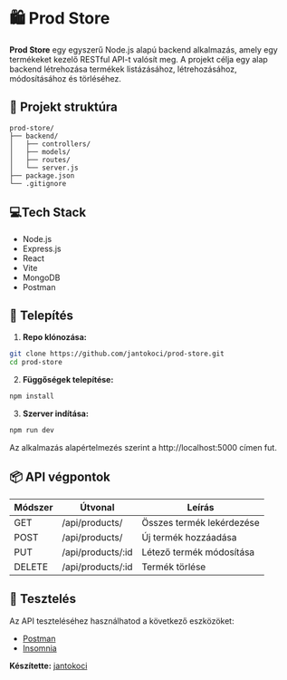 # 🛍️ Prod Store

**Prod Store** egy egyszerű Node.js alapú backend alkalmazás, amely egy termékeket kezelő RESTful API-t valósít meg. A projekt célja egy alap backend létrehozása termékek listázásához, létrehozásához, módosításához és törléséhez.

## 📁 Projekt struktúra

```
prod-store/
├── backend/
│   ├── controllers/
│   ├── models/
│   ├── routes/
│   └── server.js
├── package.json
└── .gitignore
```

## 💻Tech Stack
- Node.js
- Express.js
- React
- Vite
- MongoDB
- Postman

## 🚀 Telepítés

1. **Repo klónozása:**

```bash
git clone https://github.com/jantokoci/prod-store.git
cd prod-store
```

2. **Függőségek telepítése:**

```bash
npm install
```

3. **Szerver indítása:**

```bash
npm run dev
```

Az alkalmazás alapértelmezés szerint a http://localhost:5000 címen fut.

## 📦 API végpontok

| Módszer | Útvonal             | Leírás                        |
|--------|----------------------|-------------------------------|
| GET    | /api/products/       | Összes termék lekérdezése     |
| POST   | /api/products/       | Új termék hozzáadása          |
| PUT    | /api/products/:id    | Létező termék módosítása      |
| DELETE | /api/products/:id    | Termék törlése                |

## 🧪 Tesztelés

Az API teszteléséhez használhatod a következő eszközöket:

- [Postman](https://www.postman.com/)
- [Insomnia](https://insomnia.rest/)


**Készítette:** [jantokoci](https://github.com/jantokoci)
